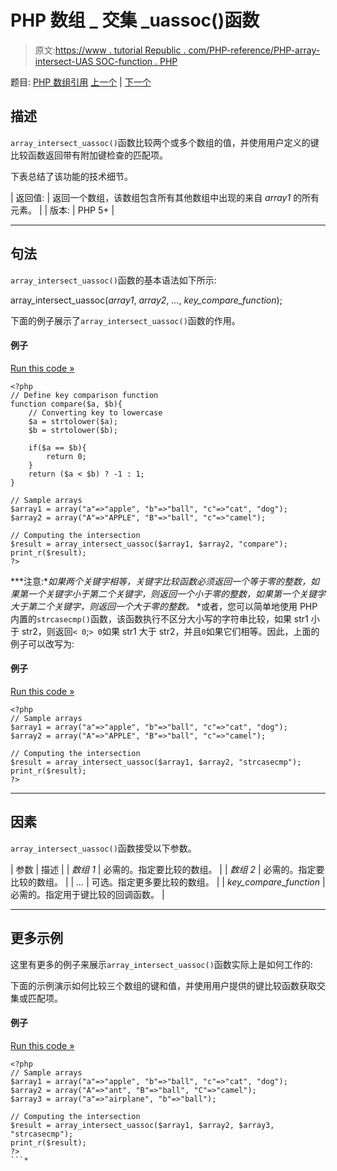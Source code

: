 # PHP 数组 _ 交集 _uassoc()函数

> 原文:[https://www . tutorial Republic . com/PHP-reference/PHP-array-intersect-UAS SOC-function . PHP](https://www.tutorialrepublic.com/php-reference/php-array-intersect-uassoc-function.php)

题目: [PHP 数组引用](php-array-functions.php) [上一个](php-array-intersect-key-function.php) | [下一个](php-array-intersect-ukey-function.php)

## 描述

`array_intersect_uassoc()`函数比较两个或多个数组的值，并使用用户定义的键比较函数返回带有附加键检查的匹配项。

下表总结了该功能的技术细节。

| 返回值: | 返回一个数组，该数组包含所有其他数组中出现的来自 *array1* 的所有元素。 |
| 版本: | PHP 5+ |

* * *

## 句法

`array_intersect_uassoc()`函数的基本语法如下所示:

array_intersect_uassoc(*array1*, *array2*, *...*, *key_compare_function*);

下面的例子展示了`array_intersect_uassoc()`函数的作用。

#### 例子

[Run this code »](../codelab.php?topic=php&file=intersection-of-two-arrays-with-key-check-using-callback-function "Run this code to view the output")

```
<?php
// Define key comparison function
function compare($a, $b){
    // Converting key to lowercase
    $a = strtolower($a);
    $b = strtolower($b);

    if($a == $b){
        return 0;
    }
    return ($a < $b) ? -1 : 1;
}

// Sample arrays
$array1 = array("a"=>"apple", "b"=>"ball", "c"=>"cat", "dog");
$array2 = array("A"=>"APPLE", "B"=>"ball", "c"=>"camel");

// Computing the intersection
$result = array_intersect_uassoc($array1, $array2, "compare");
print_r($result);
?>
```

 ***注意:**如果两个关键字相等，关键字比较函数必须返回一个等于零的整数，如果第一个关键字小于第二个关键字，则返回一个小于零的整数，如果第一个关键字大于第二个关键字，则返回一个大于零的整数。*  *或者，您可以简单地使用 PHP 内置的`strcasecmp()`函数，该函数执行不区分大小写的字符串比较，如果 str1 小于 str2，则返回`< 0`;`> 0`如果 str1 大于 str2，并且`0`如果它们相等。因此，上面的例子可以改写为:

#### 例子

[Run this code »](../codelab.php?topic=php&file=intersection-of-arrays-with-key-check-using-built-in-function "Run this code to view the output")

```
<?php
// Sample arrays
$array1 = array("a"=>"apple", "b"=>"ball", "c"=>"cat", "dog");
$array2 = array("A"=>"APPLE", "B"=>"ball", "c"=>"camel");

// Computing the intersection
$result = array_intersect_uassoc($array1, $array2, "strcasecmp");
print_r($result);
?>
```

* * *

## 因素

`array_intersect_uassoc()`函数接受以下参数。

| 参数 | 描述 |
| *数组 1* | 必需的。指定要比较的数组。 |
| *数组 2* | 必需的。指定要比较的数组。 |
| *...* | 可选。指定更多要比较的数组。 |
| *key_compare_function* | 必需的。指定用于键比较的回调函数。 |

* * *

## 更多示例

这里有更多的例子来展示`array_intersect_uassoc()`函数实际上是如何工作的:

下面的示例演示如何比较三个数组的键和值，并使用用户提供的键比较函数获取交集或匹配项。

#### 例子

[Run this code »](../codelab.php?topic=php&file=intersection-of-three-arrays-with-key-check-using-callback-function "Run this code to view the output")

```
<?php
// Sample arrays
$array1 = array("a"=>"apple", "b"=>"ball", "c"=>"cat", "dog");
$array2 = array("A"=>"ant", "B"=>"ball", "C"=>"camel");
$array3 = array("a"=>"airplane", "b"=>"ball");

// Computing the intersection
$result = array_intersect_uassoc($array1, $array2, $array3, "strcasecmp");
print_r($result);
?>
```*